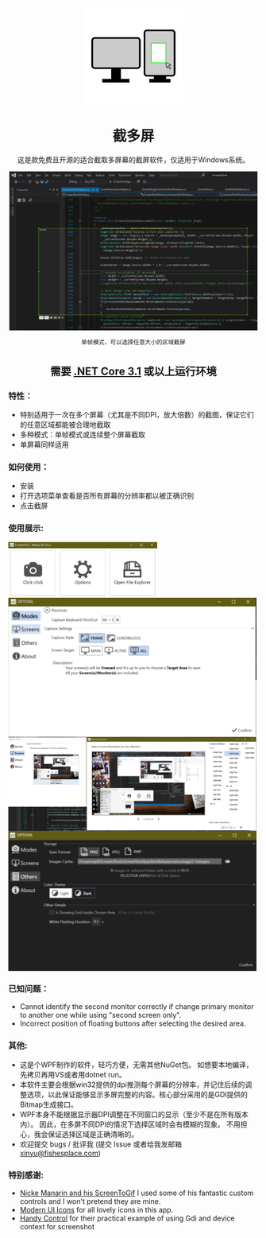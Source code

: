 <p align="center">
	<img align="center" alt="Icon" src="./MainPageImages/SSIcon_1.png" width="200"/>
</p>
<h1 align="center"> 截多屏 </h1>

<p align="center">
这是款免费且开源的适合截取多屏幕的截屏软件，仅适用于Windows系统。
</p>

<p align="center">
	<img align="center" alt="ScreenShotUIDemo" src="./MainPageImages/ScreenShotUIDemo.png" width="500"/>
</p>
<p align="center"> <sup>单帧模式，可以选择任意大小的区域截屏</sup></p>

<h2 align="center">需要 <a href="https://dotnet.microsoft.com/download/dotnet-core/3.1">.NET Core 3.1</a> 或以上运行环境</h2>

<h3>特性：</h3>

 - 特别适用于一次在多个屏幕（尤其是不同DPI，放大倍数）的截图，保证它们的任意区域都能被合理地截取
 - 多种模式：单帧模式或连续整个屏幕截取
 - 单屏幕同样适用

<h3>如何使用： </h3>

 - 安装
 - 打开选项菜单查看是否所有屏幕的分辨率都以被正确识别
 - 点击截屏

<h3>使用展示:</h3>

<img align="center" alt="StartUpPage" src="./MainPageImages/StartUpPage.png" width="300">
</img>

<img align="center" alt="OptionMain" src="./MainPageImages/OptionMain.png" width="500">
</img>

<img align="center" alt="OptionTwo" src="./MainPageImages/OptionTwo.png"  width="500">
</img>

<img align="center" alt="OptionDarkTheme" src="./MainPageImages/OptionDarkTheme.png"  width="500">
</img>


<h3>已知问题：</h3>

 - Cannot identify the second monitor correctly if change primary monitor to another one while using "second screen only".
 - Incorrect position of floating buttons after selecting the desired area.

<h3>其他:</h3>

 - 这是个WPF制作的软件，轻巧方便，无需其他NuGet包。 如想要本地编译，先拷贝再用VS或者用dotnet run。
 - 本软件主要会根据win32提供的dpi推测每个屏幕的分辨率，并记住后续的调整选项，以此保证能够显示多屏完整的内容。核心部分采用的是GDI提供的Bitmap生成接口。
 - WPF本身不能根据显示器DPI调整在不同窗口的显示（至少不是在所有版本内）。 因此，在多屏不同DPI的情况下选择区域时会有模糊的现象。 不用担心，我会保证选择区域是正确清晰的。
 - 欢迎提交 bugs / 批评我 (提交 Issue 或者给我发邮箱 xinyu@fishesplace.com)

<h3>特别感谢:</h3>

 - [Nicke Manarin and his ScreenToGif](https://github.com/NickeManarin/ScreenToGif) I used some of his fantastic custom controls and I won't pretend they are mine.
 - [Modern UI Icons](http://modernuiicons.com/) for all lovely icons in this app.
 - [Handy Control](https://github.com/HandyOrg/HandyControl) for their practical example of using Gdi and device context for screenshot